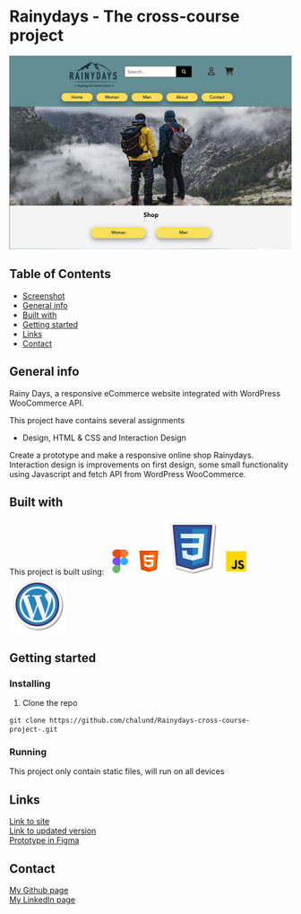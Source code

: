# Rainydays - The cross-course project
![Screenshot](./images/screenshot-rainydays.jpg)

## Table of Contents
* [Screenshot](#screenshot)
* [General info](#General-info)
* [Built with](#built-with)
* [Getting started](#getting-started)
* [Links](#Links) 
* [Contact](#contact)

## General info
Rainy Days, a responsive eCommerce website integrated with WordPress WooCommerce API.

This project have contains several assignments
* Design, HTML & CSS and Interaction Design

Create a prototype and make a responsive online shop Rainydays. Interaction design is improvements on first design, some small functionality using Javascript and fetch API from WordPress WooCommerce.
 
## Built with
This project is built using:
![figma-icon](./images/icons/icons8-figma-48.png "Figma icon")
![html-icon](./images/icons/icons8-html-48.png "html icon")
![css-icon](./images/icons/icons8-css-100.png "css icon")
![javascript-icon](./images/icons/icons8-javascript-48.png "javascript icon")
![wordpress-icon](./images/icons/icons8-wordpress-100.png "WordPress icon")


## Getting started
### Installing
1. Clone the repo
```
git clone https://github.com/chalund/Rainydays-cross-course-project-.git
```
### Running
This project only contain static files, will run on all devices

## Links
[Link to site](https://cute-kringle-2228a8.netlify.app/)  
[Link to updated version](https://joyful-lebkuchen-152596.netlify.app/)  
[Prototype in Figma](https://www.figma.com/file/z3JyoUhScZ6TmH3drBav7n/rainydays?node-id=644%3A1015&t=y2AQgSH1W3XgHmRh-1 )

## Contact
[My Github page](https://github.com/chalund)  
[My LinkedIn page](https://www.linkedin.com/in/charlotte-lund-48419b249/)